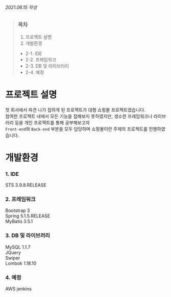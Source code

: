 ###### 2021.06.15 작성

> ### 목차
> 1. 프로젝트 설명
> 2. 개발환경
> + 2-1. IDE
> + 2-2. 프레임워크
> + 2-3. DB 및 라이브러리
> + 2-4. 예정


프로젝트 설명
===
첫 회사에서 파견 나가 접하게 된 프로젝트가 대형 쇼핑몰 프로젝트였습니다.   
참여한 프로젝트 내에서 모든 기능을 접해보지 못하였지만, 생소한 프레임워크나 라이브러리 등을 개인 프로젝트를 통해 공부해보고자   
<code>Front-end</code>와 <code>Back-end</code> 부분을 모두 담당하며 쇼핑몰이란 주제의 프로젝트를 진행하였습니다.


개발환경
===
### 1. IDE
STS 3.9.8.RELEASE
### 2. 프레임워크
Bootstrap 3<br>
Spring 5.1.5.RELEASE<br>
MyBatis 3.5.1<br>
### 3. DB 및 라이브러리
MySQL 1.1.7<br>
JQuery<br>
Swiper<br>
Lombok 1.18.10<br>
### 4. 예정
AWS
jenkins
